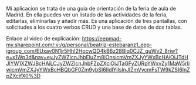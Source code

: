 Mi aplicacion se trata de una guia de orientación de la feria de aula de Madrid. En ella puedes ver un listado de las actividades de la feria, editarlas, eliminarlas y añadir más.
Es una aplicación de tres pantallas, con solicitudes a los cuatro verbos CRUD y una base de datos de dos tablas.

Enlace al video de explicación: https://eepmad-my.sharepoint.com/:v:/g/personal/beatriz-estebaranz1_eep-igroup_com/EUxav0N1jr5HhI2HocwQD4kB6z28Blq0CJZ_guWv2_8riw?e=x1Wp3d&nav=eyJyZWZlcnJhbEluZm8iOnsicmVmZXJyYWxBcHAiOiJTdHJlYW1XZWJBcHAiLCJyZWZlcnJhbFZpZXciOiJTaGFyZURpYWxvZy1MaW5rIiwicmVmZXJyYWxBcHBQbGF0Zm9ybSI6IldlYiIsInJlZmVycmFsTW9kZSI6InZpZXcifX0%3D
